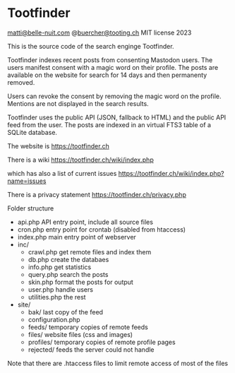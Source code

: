 # Tootfinder

matti@belle-nuit.com @buercher@tooting.ch
MIT license 2023

This is the source code of the search enginge Tootfinder.

Tootfinder indexes recent posts from consenting Mastodon users. The users manifest consent with a magic word on their profile. The posts are available on the website for search for 14 days and then permanenty removed.

Users can revoke the consent by removing the magic word on the profile. Mentions are not displayed in the search results.

Tootfinder uses the public API (JSON, fallback to HTML) and the public API feed from the user. The posts are indexed in an virtual FTS3 table of a SQLite database.

The website is https://tootfinder.ch

There is a wiki https://tootfinder.ch/wiki/index.php 

which has also a list of current issues https://tootfinder.ch/wiki/index.php?name=issues

There is a privacy statement https://tootfinder.ch/privacy.php

Folder structure

- api.php API entry point, include all source files
- cron.php entry point for crontab (disabled from htaccess) 
- index.php main entry point of webserver
- inc/
	- crawl.php get remote files and index them
	- db.php create the databaes
	- info.php get statistics
	- query.php search the posts
	- skin.php format the posts for output
	- user.php handle users
	- utilities.php the rest
- site/
	- bak/ last copy of the feed
	- configuration.php
	- feeds/ temporary copies of remote feeds
	- files/ website files (css and images)
	- profiles/ temporary copies of remote profile pages
	- rejected/ feeds the server could not handle
	
Note that there are .htaccess files to limit remote access of most of the files



